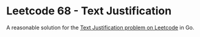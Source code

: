 # Leetcode 68 - Text Justification

A reasonable solution for the [Text Justification problem on Leetcode](https://leetcode.com/problems/text-justification/) in Go.
